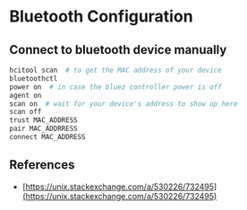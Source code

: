 # Bluetooth Configuration

## Connect to bluetooth device manually
```bash
hcitool scan  # to get the MAC address of your device
bluetoothctl
power on  # in case the bluez controller power is off
agent on
scan on  # wait for your device's address to show up here
scan off
trust MAC_ADDRESS
pair MAC_ADDRRESS
connect MAC_ADDRESS
```

## References
- [https://unix.stackexchange.com/a/530226/732495](https://unix.stackexchange.com/a/530226/732495)
